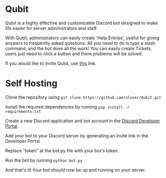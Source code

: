 # Qubit
Qubit is a highly effective and customizable Discord bot designed to make life easier for server administrators and staff.

With Qubit, administrators can easily create 'Help Entries', useful for giving answers to frequently asked questions. All you need to do is type a slash command, and the bot does all the work!
You can easily create Tickets, users just need to click a button and there problems will be solved.

If you would like to invite Qubit, use [this](https://discord.com/api/oauth2/authorize?client_id=1096576282394890431&permissions=9331018169424&scope=bot%20applications.commands) link.

# Self Hosting
Clone the repository using `git clone https://github.com/olxver/Qubit.git`

Install the required dependencies by running `pip install -r requirements.txt`

Create a new Discord application and bot account in the [Discord Developer Portal](https://discord.com/developers/applications).

Add your bot to your Discord server by generating an invite link in the Developer Portal.

Replace "token" at the bot.py file with your bot's token.

Run the bot by running `python bot.py`

And that's it! Your bot should now be up and running on your server.

